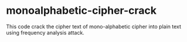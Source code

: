 # monoalphabetic-cipher-crack
This code crack the cipher text of mono-alphabetic cipher into plain text using frequency analysis attack. 
